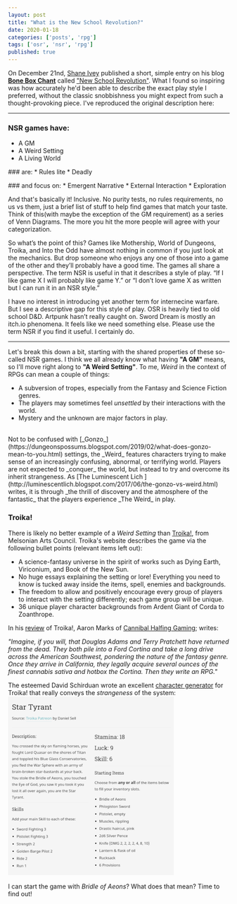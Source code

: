 ```yaml
---
layout: post
title: "What is the New School Revolution?"
date: 2020-01-18
categories: ['posts', 'rpg']
tags: ['osr', 'nsr', 'rpg']
published: true
---
```


On December 21nd, [Shane Ivey](https://mobile.twitter.com/Pandatheist) published a short, simple entry on his blog [**Bone Box Chant**](https://boneboxchant.wordpress.com) called ["New School Revolution"](https://boneboxchant.wordpress.com/2019/12/21/nsr/). What I found so inspiring was how accurately he'd been able to describe the exact play style I preferred, without the classic snobbishness you might expect from such a thought-provoking piece.
I've reproduced the original description here:

---
### NSR games have:
* A GM
* A Weird Setting
* A Living World
<p></p>
### are:
* Rules lite
* Deadly
<p></p>
### and focus on:
* Emergent Narrative
* External Interaction
* Exploration
<p></p>

And that's basically it! Inclusive. No purity tests, no rules requirements, no us vs them, just a brief list of stuff to help find games that match your taste. Think of this(with maybe the exception of the GM requirement) as a series of Venn Diagrams. The more you hit the more people will agree with your categorization.

So what’s the point of this? Games like Mothership, World of Dungeons, Troika, and Into the Odd have almost nothing in common if you just look at the mechanics. But drop someone who enjoys any one of those into a game of the other and they’ll probably have a good time. The games all share a perspective. The term NSR is useful in that it describes a style of play. “If I like game X I will probably like game Y.” or “I don’t love game X as written but I can run it in an NSR style.”

I have no interest in introducing yet another term for internecine warfare. But I see a descriptive gap for this style of play. OSR is heavily tied to old school D&D. Artpunk hasn’t really caught on. Sword Dream is mostly an itch.io phenomena. It feels like we need something else. Please use the term NSR if you find it useful. I certainly do.

---

Let's break this down a bit, starting with the shared properties of these so-called NSR games. I think we all already know what having **"A GM"** means, so I'll move right along to **"A Weird Setting"**. To me, _Weird_ in the context of RPGs can mean a couple of things:
* A subversion of tropes, especially from the Fantasy and Science Fiction genres.
* The players may sometimes feel _unsettled_ by their interactions with the world.  
* Mystery and the unknown are major factors in play.

<br>
Not to be confused with [_Gonzo_](https://dungeonspossums.blogspot.com/2019/02/what-does-gonzo-mean-to-you.html) settings, the _Weird_ features characters trying to make sense of an increasingly confusing, abnormal, or terrifying world. Players are not expected to _conquer_ the world, but instead to try and overcome its inherit strangeness. As [The Luminescent Lich
](http://luminescentlich.blogspot.com/2017/06/the-gonzo-vs-weird.html) writes, it is through _the thrill of discovery and the atmosphere of the fantastic_ that the players experience _The Weird_ in play.
<br>

### Troika!
There is likely no better example of a _Weird Setting_ than [Troika!](https://www.troikarpg.com/), from Melsonian Arts Council. Troika's website describes the game via the following bullet points (relevant items left out):
* A science-fantasy universe in the spirit of works such as Dying Earth, Viriconium, and Book of the New Sun.
* No huge essays explaining the setting or lore! Everything you need to know is tucked away inside the items, spell, enemies and backgrounds.
* The freedom to allow and positively encourage every group of players to interact with the setting differently; each game group will be unique.
* 36 unique player character backgrounds from Ardent Giant of Corda to Zoanthrope​.

In his [review](https://cannibalhalflinggaming.com/2019/02/27/troika-review/) of Troika!, Aaron Marks of [Cannibal Halfing Gaming](https://cannibalhalflinggaming.com/); writes:

_"Imagine, if you will, that Douglas Adams and Terry Pratchett have returned from the dead. They both pile into a Ford Cortina and take a long drive across the American Southwest, pondering the nature of the fantasy genre. Once they arrive in California, they legally acquire several ounces of the finest cannabis sativa and hotbox the Cortina. Then they write an RPG."_

The esteemed David Schirduan wrote an excellent [character generator](https://technicalgrimoire.com/troikagenerator) for Troika! that really conveys the _strangeness_ of the system:
![Star Tyrant](/img/star-tyrant.png)

I can start the game with _Bridle of Aeons_? What does that mean? Time to find out!
